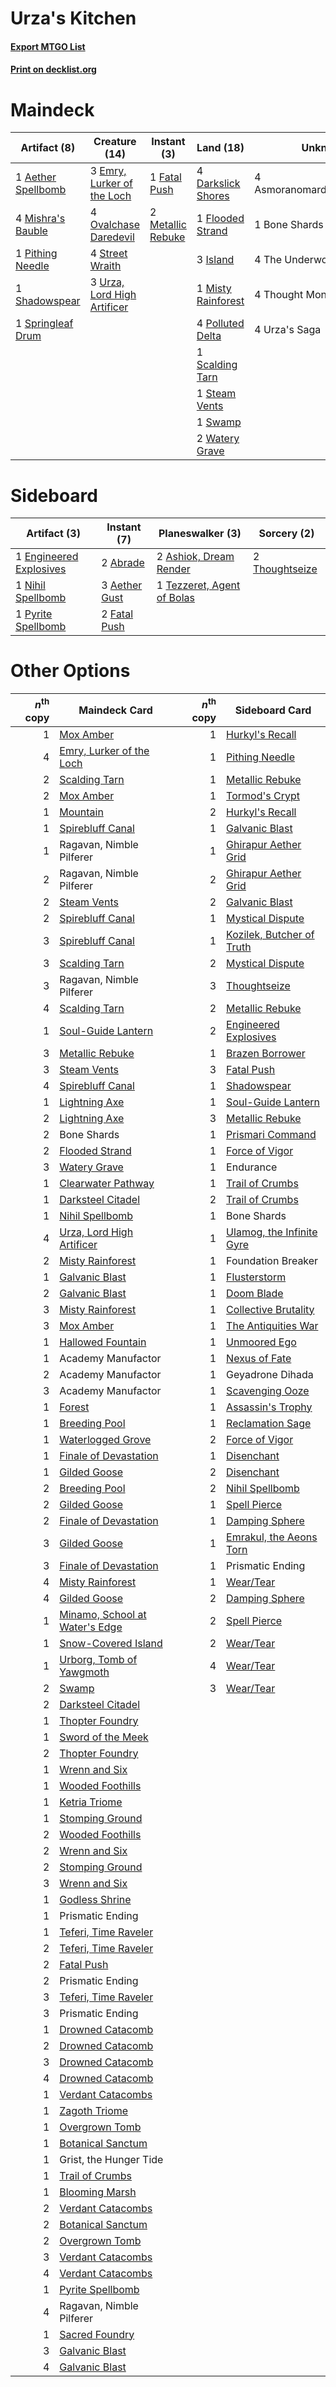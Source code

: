 # Urza's Kitchen

#### [Export MTGO List](../collection/Urza's%20Kitchen/Urza's%20Kitchen.txt)
#### [Print on decklist.org](http://decklist.org/?deckmain=1%09Aether%20Spellbomb%0A4%09Asmoranomardicadaistinaculdacar%0A1%09Bone%20Shards%0A4%09Darkslick%20Shores%0A3%09Emry,%20Lurker%20of%20the%20Loch%0A1%09Fatal%20Push%0A1%09Flooded%20Strand%0A3%09Island%0A2%09Metallic%20Rebuke%0A4%09Mishra's%20Bauble%0A1%09Misty%20Rainforest%0A4%09Ovalchase%20Daredevil%0A1%09Pithing%20Needle%0A4%09Polluted%20Delta%0A1%09Scalding%20Tarn%0A1%09Shadowspear%0A1%09Springleaf%20Drum%0A1%09Steam%20Vents%0A4%09Street%20Wraith%0A1%09Swamp%0A4%09The%20Underworld%20Cookbook%0A4%09Thought%20Monitor%0A4%09Urza's%20Saga%0A3%09Urza,%20Lord%20High%20Artificer%0A2%09Watery%20Grave&deckside=2%09Abrade%0A3%09Aether%20Gust%0A2%09Ashiok,%20Dream%20Render%0A1%09Engineered%20Explosives%0A2%09Fatal%20Push%0A1%09Nihil%20Spellbomb%0A1%09Pyrite%20Spellbomb%0A1%09Tezzeret,%20Agent%20of%20Bolas%0A2%09Thoughtseize)
# Maindeck

|                                        Artifact (8)                                         |                                            Creature (14)                                             |                                        Instant (3)                                         |                                          Land (18)                                          |          Unknown (17)           |
|---------------------------------------------------------------------------------------------|------------------------------------------------------------------------------------------------------|--------------------------------------------------------------------------------------------|---------------------------------------------------------------------------------------------|---------------------------------|
|1 [Aether Spellbomb](http://gatherer.wizards.com/Pages/Card/Details.aspx?multiverseid=220525)|3 [Emry, Lurker of the Loch](http://gatherer.wizards.com/Pages/Card/Details.aspx?multiverseid=473005) |1 [Fatal Push](http://gatherer.wizards.com/Pages/Card/Details.aspx?multiverseid=423724)     |4 [Darkslick Shores](http://gatherer.wizards.com/Pages/Card/Details.aspx?multiverseid=209400)|4 Asmoranomardicadaistinaculdacar|
|4 [Mishra's Bauble](http://gatherer.wizards.com/Pages/Card/Details.aspx?multiverseid=122122) |4 [Ovalchase Daredevil](http://gatherer.wizards.com/Pages/Card/Details.aspx?multiverseid=417670)      |2 [Metallic Rebuke](http://gatherer.wizards.com/Pages/Card/Details.aspx?multiverseid=423706)|1 [Flooded Strand](http://gatherer.wizards.com/Pages/Card/Details.aspx?multiverseid=405098)  |1 Bone Shards                    |
|1 [Pithing Needle](http://gatherer.wizards.com/Pages/Card/Details.aspx?multiverseid=129526)  |4 [Street Wraith](http://gatherer.wizards.com/Pages/Card/Details.aspx?multiverseid=442097)            |                                                                                            |3 [Island](http://gatherer.wizards.com/Pages/Card/Details.aspx?multiverseid=439857)          |4 The Underworld Cookbook        |
|1 [Shadowspear](http://gatherer.wizards.com/Pages/Card/Details.aspx?multiverseid=476487)     |3 [Urza, Lord High Artificer](http://gatherer.wizards.com/Pages/Card/Details.aspx?multiverseid=464024)|                                                                                            |1 [Misty Rainforest](http://gatherer.wizards.com/Pages/Card/Details.aspx?multiverseid=405102)|4 Thought Monitor                |
|1 [Springleaf Drum](http://gatherer.wizards.com/Pages/Card/Details.aspx?multiverseid=378534) |                                                                                                      |                                                                                            |4 [Polluted Delta](http://gatherer.wizards.com/Pages/Card/Details.aspx?multiverseid=405104)  |4 Urza's Saga                    |
|                                                                                             |                                                                                                      |                                                                                            |1 [Scalding Tarn](http://gatherer.wizards.com/Pages/Card/Details.aspx?multiverseid=405107)   |                                 |
|                                                                                             |                                                                                                      |                                                                                            |1 [Steam Vents](http://gatherer.wizards.com/Pages/Card/Details.aspx?multiverseid=405109)     |                                 |
|                                                                                             |                                                                                                      |                                                                                            |1 [Swamp](http://gatherer.wizards.com/Pages/Card/Details.aspx?multiverseid=439858)           |                                 |
|                                                                                             |                                                                                                      |                                                                                            |2 [Watery Grave](http://gatherer.wizards.com/Pages/Card/Details.aspx?multiverseid=405114)    |                                 |


# Sideboard

|                                          Artifact (3)                                           |                                      Instant (7)                                       |                                          Planeswalker (3)                                           |                                       Sorcery (2)                                       |
|-------------------------------------------------------------------------------------------------|----------------------------------------------------------------------------------------|-----------------------------------------------------------------------------------------------------|-----------------------------------------------------------------------------------------|
|1 [Engineered Explosives](http://gatherer.wizards.com/Pages/Card/Details.aspx?multiverseid=50139)|2 [Abrade](http://gatherer.wizards.com/Pages/Card/Details.aspx?multiverseid=430772)     |2 [Ashiok, Dream Render](http://gatherer.wizards.com/Pages/Card/Details.aspx?multiverseid=461155)    |2 [Thoughtseize](http://gatherer.wizards.com/Pages/Card/Details.aspx?multiverseid=438676)|
|1 [Nihil Spellbomb](http://gatherer.wizards.com/Pages/Card/Details.aspx?multiverseid=442215)     |3 [Aether Gust](http://gatherer.wizards.com/Pages/Card/Details.aspx?multiverseid=466796)|1 [Tezzeret, Agent of Bolas](http://gatherer.wizards.com/Pages/Card/Details.aspx?multiverseid=214065)|                                                                                         |
|1 [Pyrite Spellbomb](http://gatherer.wizards.com/Pages/Card/Details.aspx?multiverseid=442796)    |2 [Fatal Push](http://gatherer.wizards.com/Pages/Card/Details.aspx?multiverseid=423724) |                                                                                                     |                                                                                         |


# Other Options

|*n*<sup>th</sup> copy|                                             Maindeck Card                                              |*n*<sup>th</sup> copy|                                           Sideboard Card                                           |
|--------------------:|--------------------------------------------------------------------------------------------------------|--------------------:|----------------------------------------------------------------------------------------------------|
|                    1|[Mox Amber](http://gatherer.wizards.com/Pages/Card/Details.aspx?multiverseid=443112)                    |                    1|[Hurkyl's Recall](http://gatherer.wizards.com/Pages/Card/Details.aspx?multiverseid=135260)          |
|                    4|[Emry, Lurker of the Loch](http://gatherer.wizards.com/Pages/Card/Details.aspx?multiverseid=473005)     |                    1|[Pithing Needle](http://gatherer.wizards.com/Pages/Card/Details.aspx?multiverseid=129526)           |
|                    2|[Scalding Tarn](http://gatherer.wizards.com/Pages/Card/Details.aspx?multiverseid=405107)                |                    1|[Metallic Rebuke](http://gatherer.wizards.com/Pages/Card/Details.aspx?multiverseid=423706)          |
|                    2|[Mox Amber](http://gatherer.wizards.com/Pages/Card/Details.aspx?multiverseid=443112)                    |                    1|[Tormod's Crypt](http://gatherer.wizards.com/Pages/Card/Details.aspx?multiverseid=389723)           |
|                    1|[Mountain](http://gatherer.wizards.com/Pages/Card/Details.aspx?multiverseid=439859)                     |                    2|[Hurkyl's Recall](http://gatherer.wizards.com/Pages/Card/Details.aspx?multiverseid=135260)          |
|                    1|[Spirebluff Canal](http://gatherer.wizards.com/Pages/Card/Details.aspx?multiverseid=417822)             |                    1|[Galvanic Blast](http://gatherer.wizards.com/Pages/Card/Details.aspx?multiverseid=442781)           |
|                    1|Ragavan, Nimble Pilferer                                                                                |                    1|[Ghirapur Aether Grid](http://gatherer.wizards.com/Pages/Card/Details.aspx?multiverseid=398517)     |
|                    2|Ragavan, Nimble Pilferer                                                                                |                    2|[Ghirapur Aether Grid](http://gatherer.wizards.com/Pages/Card/Details.aspx?multiverseid=398517)     |
|                    2|[Steam Vents](http://gatherer.wizards.com/Pages/Card/Details.aspx?multiverseid=405109)                  |                    2|[Galvanic Blast](http://gatherer.wizards.com/Pages/Card/Details.aspx?multiverseid=442781)           |
|                    2|[Spirebluff Canal](http://gatherer.wizards.com/Pages/Card/Details.aspx?multiverseid=417822)             |                    1|[Mystical Dispute](http://gatherer.wizards.com/Pages/Card/Details.aspx?multiverseid=473020)         |
|                    3|[Spirebluff Canal](http://gatherer.wizards.com/Pages/Card/Details.aspx?multiverseid=417822)             |                    1|[Kozilek, Butcher of Truth](http://gatherer.wizards.com/Pages/Card/Details.aspx?multiverseid=397668)|
|                    3|[Scalding Tarn](http://gatherer.wizards.com/Pages/Card/Details.aspx?multiverseid=405107)                |                    2|[Mystical Dispute](http://gatherer.wizards.com/Pages/Card/Details.aspx?multiverseid=473020)         |
|                    3|Ragavan, Nimble Pilferer                                                                                |                    3|[Thoughtseize](http://gatherer.wizards.com/Pages/Card/Details.aspx?multiverseid=438676)             |
|                    4|[Scalding Tarn](http://gatherer.wizards.com/Pages/Card/Details.aspx?multiverseid=405107)                |                    2|[Metallic Rebuke](http://gatherer.wizards.com/Pages/Card/Details.aspx?multiverseid=423706)          |
|                    1|[Soul-Guide Lantern](http://gatherer.wizards.com/Pages/Card/Details.aspx?multiverseid=476488)           |                    2|[Engineered Explosives](http://gatherer.wizards.com/Pages/Card/Details.aspx?multiverseid=50139)     |
|                    3|[Metallic Rebuke](http://gatherer.wizards.com/Pages/Card/Details.aspx?multiverseid=423706)              |                    1|[Brazen Borrower](http://gatherer.wizards.com/Pages/Card/Details.aspx?multiverseid=473001)          |
|                    3|[Steam Vents](http://gatherer.wizards.com/Pages/Card/Details.aspx?multiverseid=405109)                  |                    3|[Fatal Push](http://gatherer.wizards.com/Pages/Card/Details.aspx?multiverseid=423724)               |
|                    4|[Spirebluff Canal](http://gatherer.wizards.com/Pages/Card/Details.aspx?multiverseid=417822)             |                    1|[Shadowspear](http://gatherer.wizards.com/Pages/Card/Details.aspx?multiverseid=476487)              |
|                    1|[Lightning Axe](http://gatherer.wizards.com/Pages/Card/Details.aspx?multiverseid=409925)                |                    1|[Soul-Guide Lantern](http://gatherer.wizards.com/Pages/Card/Details.aspx?multiverseid=476488)       |
|                    2|[Lightning Axe](http://gatherer.wizards.com/Pages/Card/Details.aspx?multiverseid=409925)                |                    3|[Metallic Rebuke](http://gatherer.wizards.com/Pages/Card/Details.aspx?multiverseid=423706)          |
|                    2|Bone Shards                                                                                             |                    1|[Prismari Command](http://gatherer.wizards.com/Pages/Card/Details.aspx?multiverseid=513706)         |
|                    2|[Flooded Strand](http://gatherer.wizards.com/Pages/Card/Details.aspx?multiverseid=405098)               |                    1|[Force of Vigor](http://gatherer.wizards.com/Pages/Card/Details.aspx?multiverseid=464113)           |
|                    3|[Watery Grave](http://gatherer.wizards.com/Pages/Card/Details.aspx?multiverseid=405114)                 |                    1|Endurance                                                                                           |
|                    1|[Clearwater Pathway](http://gatherer.wizards.com/Pages/Card/Details.aspx?multiverseid=491913)           |                    1|[Trail of Crumbs](http://gatherer.wizards.com/Pages/Card/Details.aspx?multiverseid=473141)          |
|                    1|[Darksteel Citadel](http://gatherer.wizards.com/Pages/Card/Details.aspx?multiverseid=389479)            |                    2|[Trail of Crumbs](http://gatherer.wizards.com/Pages/Card/Details.aspx?multiverseid=473141)          |
|                    1|[Nihil Spellbomb](http://gatherer.wizards.com/Pages/Card/Details.aspx?multiverseid=442215)              |                    1|Bone Shards                                                                                         |
|                    4|[Urza, Lord High Artificer](http://gatherer.wizards.com/Pages/Card/Details.aspx?multiverseid=464024)    |                    1|[Ulamog, the Infinite Gyre](http://gatherer.wizards.com/Pages/Card/Details.aspx?multiverseid=397815)|
|                    2|[Misty Rainforest](http://gatherer.wizards.com/Pages/Card/Details.aspx?multiverseid=405102)             |                    1|Foundation Breaker                                                                                  |
|                    1|[Galvanic Blast](http://gatherer.wizards.com/Pages/Card/Details.aspx?multiverseid=442781)               |                    1|[Flusterstorm](http://gatherer.wizards.com/Pages/Card/Details.aspx?multiverseid=228255)             |
|                    2|[Galvanic Blast](http://gatherer.wizards.com/Pages/Card/Details.aspx?multiverseid=442781)               |                    1|[Doom Blade](http://gatherer.wizards.com/Pages/Card/Details.aspx?multiverseid=247322)               |
|                    3|[Misty Rainforest](http://gatherer.wizards.com/Pages/Card/Details.aspx?multiverseid=405102)             |                    1|[Collective Brutality](http://gatherer.wizards.com/Pages/Card/Details.aspx?multiverseid=414380)     |
|                    3|[Mox Amber](http://gatherer.wizards.com/Pages/Card/Details.aspx?multiverseid=443112)                    |                    1|[The Antiquities War](http://gatherer.wizards.com/Pages/Card/Details.aspx?multiverseid=442930)      |
|                    1|[Hallowed Fountain](http://gatherer.wizards.com/Pages/Card/Details.aspx?multiverseid=97071)             |                    1|[Unmoored Ego](http://gatherer.wizards.com/Pages/Card/Details.aspx?multiverseid=452962)             |
|                    1|Academy Manufactor                                                                                      |                    1|[Nexus of Fate](http://gatherer.wizards.com/Pages/Card/Details.aspx?multiverseid=450253)            |
|                    2|Academy Manufactor                                                                                      |                    1|Geyadrone Dihada                                                                                    |
|                    3|Academy Manufactor                                                                                      |                    1|[Scavenging Ooze](http://gatherer.wizards.com/Pages/Card/Details.aspx?multiverseid=420783)          |
|                    1|[Forest](http://gatherer.wizards.com/Pages/Card/Details.aspx?multiverseid=439860)                       |                    1|[Assassin's Trophy](http://gatherer.wizards.com/Pages/Card/Details.aspx?multiverseid=452902)        |
|                    1|[Breeding Pool](http://gatherer.wizards.com/Pages/Card/Details.aspx?multiverseid=97088)                 |                    1|[Reclamation Sage](http://gatherer.wizards.com/Pages/Card/Details.aspx?multiverseid=389651)         |
|                    1|[Waterlogged Grove](http://gatherer.wizards.com/Pages/Card/Details.aspx?multiverseid=464198)            |                    2|[Force of Vigor](http://gatherer.wizards.com/Pages/Card/Details.aspx?multiverseid=464113)           |
|                    1|[Finale of Devastation](http://gatherer.wizards.com/Pages/Card/Details.aspx?multiverseid=461087)        |                    1|[Disenchant](http://gatherer.wizards.com/Pages/Card/Details.aspx?multiverseid=847)                  |
|                    1|[Gilded Goose](http://gatherer.wizards.com/Pages/Card/Details.aspx?multiverseid=473122)                 |                    2|[Disenchant](http://gatherer.wizards.com/Pages/Card/Details.aspx?multiverseid=847)                  |
|                    2|[Breeding Pool](http://gatherer.wizards.com/Pages/Card/Details.aspx?multiverseid=97088)                 |                    2|[Nihil Spellbomb](http://gatherer.wizards.com/Pages/Card/Details.aspx?multiverseid=442215)          |
|                    2|[Gilded Goose](http://gatherer.wizards.com/Pages/Card/Details.aspx?multiverseid=473122)                 |                    1|[Spell Pierce](http://gatherer.wizards.com/Pages/Card/Details.aspx?multiverseid=425876)             |
|                    2|[Finale of Devastation](http://gatherer.wizards.com/Pages/Card/Details.aspx?multiverseid=461087)        |                    1|[Damping Sphere](http://gatherer.wizards.com/Pages/Card/Details.aspx?multiverseid=443101)           |
|                    3|[Gilded Goose](http://gatherer.wizards.com/Pages/Card/Details.aspx?multiverseid=473122)                 |                    1|[Emrakul, the Aeons Torn](http://gatherer.wizards.com/Pages/Card/Details.aspx?multiverseid=397905)  |
|                    3|[Finale of Devastation](http://gatherer.wizards.com/Pages/Card/Details.aspx?multiverseid=461087)        |                    1|Prismatic Ending                                                                                    |
|                    4|[Misty Rainforest](http://gatherer.wizards.com/Pages/Card/Details.aspx?multiverseid=405102)             |                    1|[Wear/Tear](http://gatherer.wizards.com/Pages/Card/Details.aspx?multiverseid=368950)                |
|                    4|[Gilded Goose](http://gatherer.wizards.com/Pages/Card/Details.aspx?multiverseid=473122)                 |                    2|[Damping Sphere](http://gatherer.wizards.com/Pages/Card/Details.aspx?multiverseid=443101)           |
|                    1|[Minamo, School at Water's Edge](http://gatherer.wizards.com/Pages/Card/Details.aspx?multiverseid=79179)|                    2|[Spell Pierce](http://gatherer.wizards.com/Pages/Card/Details.aspx?multiverseid=425876)             |
|                    1|[Snow-Covered Island](http://gatherer.wizards.com/Pages/Card/Details.aspx?multiverseid=121130)          |                    2|[Wear/Tear](http://gatherer.wizards.com/Pages/Card/Details.aspx?multiverseid=368950)                |
|                    1|[Urborg, Tomb of Yawgmoth](http://gatherer.wizards.com/Pages/Card/Details.aspx?multiverseid=383425)     |                    4|[Wear/Tear](http://gatherer.wizards.com/Pages/Card/Details.aspx?multiverseid=368950)                |
|                    2|[Swamp](http://gatherer.wizards.com/Pages/Card/Details.aspx?multiverseid=439858)                        |                    3|[Wear/Tear](http://gatherer.wizards.com/Pages/Card/Details.aspx?multiverseid=368950)                |
|                    2|[Darksteel Citadel](http://gatherer.wizards.com/Pages/Card/Details.aspx?multiverseid=389479)            |                     |                                                                                                    |
|                    1|[Thopter Foundry](http://gatherer.wizards.com/Pages/Card/Details.aspx?multiverseid=183017)              |                     |                                                                                                    |
|                    1|[Sword of the Meek](http://gatherer.wizards.com/Pages/Card/Details.aspx?multiverseid=126215)            |                     |                                                                                                    |
|                    2|[Thopter Foundry](http://gatherer.wizards.com/Pages/Card/Details.aspx?multiverseid=183017)              |                     |                                                                                                    |
|                    1|[Wrenn and Six](http://gatherer.wizards.com/Pages/Card/Details.aspx?multiverseid=464166)                |                     |                                                                                                    |
|                    1|[Wooded Foothills](http://gatherer.wizards.com/Pages/Card/Details.aspx?multiverseid=405116)             |                     |                                                                                                    |
|                    1|[Ketria Triome](http://gatherer.wizards.com/Pages/Card/Details.aspx?multiverseid=479770)                |                     |                                                                                                    |
|                    1|[Stomping Ground](http://gatherer.wizards.com/Pages/Card/Details.aspx?multiverseid=405110)              |                     |                                                                                                    |
|                    2|[Wooded Foothills](http://gatherer.wizards.com/Pages/Card/Details.aspx?multiverseid=405116)             |                     |                                                                                                    |
|                    2|[Wrenn and Six](http://gatherer.wizards.com/Pages/Card/Details.aspx?multiverseid=464166)                |                     |                                                                                                    |
|                    2|[Stomping Ground](http://gatherer.wizards.com/Pages/Card/Details.aspx?multiverseid=405110)              |                     |                                                                                                    |
|                    3|[Wrenn and Six](http://gatherer.wizards.com/Pages/Card/Details.aspx?multiverseid=464166)                |                     |                                                                                                    |
|                    1|[Godless Shrine](http://gatherer.wizards.com/Pages/Card/Details.aspx?multiverseid=405099)               |                     |                                                                                                    |
|                    1|Prismatic Ending                                                                                        |                     |                                                                                                    |
|                    1|[Teferi, Time Raveler](http://gatherer.wizards.com/Pages/Card/Details.aspx?multiverseid=461148)         |                     |                                                                                                    |
|                    2|[Teferi, Time Raveler](http://gatherer.wizards.com/Pages/Card/Details.aspx?multiverseid=461148)         |                     |                                                                                                    |
|                    2|[Fatal Push](http://gatherer.wizards.com/Pages/Card/Details.aspx?multiverseid=423724)                   |                     |                                                                                                    |
|                    2|Prismatic Ending                                                                                        |                     |                                                                                                    |
|                    3|[Teferi, Time Raveler](http://gatherer.wizards.com/Pages/Card/Details.aspx?multiverseid=461148)         |                     |                                                                                                    |
|                    3|Prismatic Ending                                                                                        |                     |                                                                                                    |
|                    1|[Drowned Catacomb](http://gatherer.wizards.com/Pages/Card/Details.aspx?multiverseid=430633)             |                     |                                                                                                    |
|                    2|[Drowned Catacomb](http://gatherer.wizards.com/Pages/Card/Details.aspx?multiverseid=430633)             |                     |                                                                                                    |
|                    3|[Drowned Catacomb](http://gatherer.wizards.com/Pages/Card/Details.aspx?multiverseid=430633)             |                     |                                                                                                    |
|                    4|[Drowned Catacomb](http://gatherer.wizards.com/Pages/Card/Details.aspx?multiverseid=430633)             |                     |                                                                                                    |
|                    1|[Verdant Catacombs](http://gatherer.wizards.com/Pages/Card/Details.aspx?multiverseid=405113)            |                     |                                                                                                    |
|                    1|[Zagoth Triome](http://gatherer.wizards.com/Pages/Card/Details.aspx?multiverseid=479779)                |                     |                                                                                                    |
|                    1|[Overgrown Tomb](http://gatherer.wizards.com/Pages/Card/Details.aspx?multiverseid=405103)               |                     |                                                                                                    |
|                    1|[Botanical Sanctum](http://gatherer.wizards.com/Pages/Card/Details.aspx?multiverseid=417817)            |                     |                                                                                                    |
|                    1|Grist, the Hunger Tide                                                                                  |                     |                                                                                                    |
|                    1|[Trail of Crumbs](http://gatherer.wizards.com/Pages/Card/Details.aspx?multiverseid=473141)              |                     |                                                                                                    |
|                    1|[Blooming Marsh](http://gatherer.wizards.com/Pages/Card/Details.aspx?multiverseid=417816)               |                     |                                                                                                    |
|                    2|[Verdant Catacombs](http://gatherer.wizards.com/Pages/Card/Details.aspx?multiverseid=405113)            |                     |                                                                                                    |
|                    2|[Botanical Sanctum](http://gatherer.wizards.com/Pages/Card/Details.aspx?multiverseid=417817)            |                     |                                                                                                    |
|                    2|[Overgrown Tomb](http://gatherer.wizards.com/Pages/Card/Details.aspx?multiverseid=405103)               |                     |                                                                                                    |
|                    3|[Verdant Catacombs](http://gatherer.wizards.com/Pages/Card/Details.aspx?multiverseid=405113)            |                     |                                                                                                    |
|                    4|[Verdant Catacombs](http://gatherer.wizards.com/Pages/Card/Details.aspx?multiverseid=405113)            |                     |                                                                                                    |
|                    1|[Pyrite Spellbomb](http://gatherer.wizards.com/Pages/Card/Details.aspx?multiverseid=442796)             |                     |                                                                                                    |
|                    4|Ragavan, Nimble Pilferer                                                                                |                     |                                                                                                    |
|                    1|[Sacred Foundry](http://gatherer.wizards.com/Pages/Card/Details.aspx?multiverseid=405106)               |                     |                                                                                                    |
|                    3|[Galvanic Blast](http://gatherer.wizards.com/Pages/Card/Details.aspx?multiverseid=442781)               |                     |                                                                                                    |
|                    4|[Galvanic Blast](http://gatherer.wizards.com/Pages/Card/Details.aspx?multiverseid=442781)               |                     |                                                                                                    |

